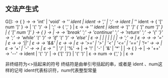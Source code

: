 
## 文法产生式

G[<program>]:
<program> → { <segment> }
<segment> → <type> <def>
<type> → 'int' | 'void'
<def> → '*' ident <deflist> | ident <idtail>
<deflist> → ','  <defdata> <deflist> | ';'
<defdata> → ident <varrdef> | '*' ident
<varrdef> → { '[' num ']' }
<idtail> → <varrdef> <deflist> | '(' <para> ')' <functail>
<functail> → <blockstat> | ';'
<para> → <onepara> { ','  <onepara> } | ε
<onepara> → <type> <paradata>
<paradata> → '*' ident | ident <paradatatail>
<paradatatail> → '[' ']' { '[' num ']' } | { '[' num ']' }
<subprogram> → { <onestatement> }
<onestatement> -> <localdef> | <statement>
<localdef> → <type> <defdata> <deflist>
<breakstat> → 'break' ';'
<continuestat> → 'continue' ';'
<returnstat> → 'return' <altexpr> ';'
<blockstat> → '{' <subprogram> '}'
<emptystat> → ';'
<whilestat> → 'while' '(' <expr> ')' <statement>
<ifstat> → 'if'  '(' <expr> ')'  <statement> <elsestat>
<elsestat> → 'else' <statement> | ε
<statement> → <whilestat>|
    <ifstat> |
    <breakstat> |
    <continuestat> |
    <returnstat> |
    <blockstat> |
    <assignstat> |
    <emptystat>
<assignstat> → <altexpr> ';'
<altexpr> → <expr> | ε
<expr> → <assexpr>
<assexpr> → <orexpr> <asstail>
<asstail> → '='  <assexpr>  <asstail> | ε
<orexpr> → <andexpr> <ortail>
<ortail> → '||' <andexpr> <ortail> | ε
<andexpr> → <cmpexpr> <andtail>
<andtail> → '&&' <cmpexpr> <andtail> |  ε
<cmpexpr> → <aloexpr> <cmptail>
<cmptail> → <cmps> <aloexpr> <cmptail>| ε
<cmps> → '>=' | '>' | '<' | '<=' | '==' | '!='
<aloexpr> → <item> <alotail>
<alotail> → <addsub> <item> <alotail> | ε
<addsub> → '+' | '-'
<item> → <factor> <itemtail>
<itemtail> → <muldiv> <factor> <itemtail> | ε
<muldiv> → '*' | '/' | '%'
<factor> → <lop> <factor> | <val>
<lop>  → '!' | '-' | '&' | '*' | <incr> | <decr>
<val> → <elem> { <rop> }
<rop> → <incr> | <decr>
<incr> → '++'
<decr> → '--'
<elem> → ident <idexpr> | '(' <expr> ')' | <literal>
<idexpr> → {'[' <expr> ']'} | '(' <realarg> ')' | ε
<literal> → num
<realarg> → <arg> {',' <arg>} | ε
<arg> → <expr>

非终结符为<>括起来的符号
终结符是由单引号括起的串，或者是 ident 、num这样的记号
ident代表标识符，num代表整型常量
